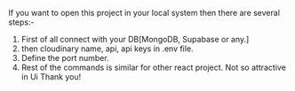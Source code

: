 If you want to open this project in your local system then there are several steps:-
1. First of all connect with your DB[MongoDB, Supabase or any.]
2. then cloudinary name, api, api keys in .env file.
3. Define the port number.
4. Rest of the commands is similar for other react project.
Not so attractive in Ui
Thank you!
